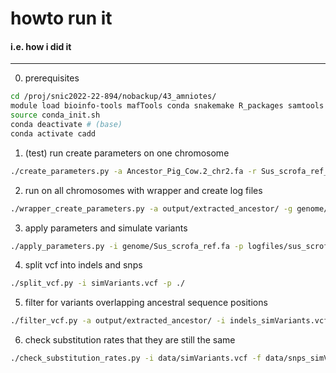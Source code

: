 # howto run it
#### i.e. how i did it
----
0. prerequisites
```bash
cd /proj/snic2022-22-894/nobackup/43_amniotes/
module load bioinfo-tools mafTools conda snakemake R_packages samtools
source conda_init.sh
conda deactivate # (base)
conda activate cadd
```
1. (test) run create parameters on one chromosome
```bash
./create_parameters.py -a Ancestor_Pig_Cow.2_chr2.fa -r Sus_scrofa_ref_1.fa -c 1 -o Sus_scrofa_chr1.log -g ./scripts/
```

2. run on all chromosomes with wrapper and create log files
```bash
./wrapper_create_parameters.py -a output/extracted_ancestor/ -g genome/ -c 1,2,3,4,5,6,7,8,9,10,11,12,13,14,15,16,17,18,X -p Ancestor_Pig_Cow. -r Sus_scrofa_ref_ -s sus_scrofa
```

3. apply parameters and simulate variants
```bash
./apply_parameters.py -i genome/Sus_scrofa_ref.fa -p logfiles/sus_scrofa_chr -n 15000000 -c 1,2,3,4,5,6,7,8,9,10,11,12,13,14,15,16,17,18,X -o simVariants.vcf
```

4. split vcf into indels and snps
```bash
./split_vcf.py -i simVariants.vcf -p ./
```

5. filter for variants overlapping ancestral sequence positions
```bash
./filter_vcf.py -a output/extracted_ancestor/ -i indels_simVariants.vcf -s snps_simVariants.vcf
```

6. check substitution rates that they are still the same
```bash
./check_substitution_rates.py -i data/simVariants.vcf -f data/snps_simVariants_filtered.vcf -l output/logfiles/
```

